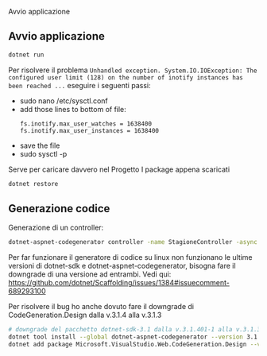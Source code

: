 Avvio applicazione

## Avvio applicazione

```bash
dotnet run
```

Per risolvere il problema `Unhandled exception. System.IO.IOException: The configured user limit (128) on the number of inotify instances has been reached ...` eseguire i seguenti passi:

 - sudo nano /etc/sysctl.conf
 - add those lines to bottom of file:
   ```
   fs.inotify.max_user_watches = 1638400
   fs.inotify.max_user_instances = 1638400
   ```
 - save the file
 - sudo sysctl -p


Serve per caricare davvero nel Progetto I package appena scaricati
```bash
dotnet restore
```

## Generazione codice

Generazione di un controller:

```bash
dotnet-aspnet-codegenerator controller -name StagioneController -async -api -m Stagione -dc StagioneContext -outDir Controllers
```

Per far funzionare il generatore di codice su linux non funzionano le ultime versioni di dotnet-sdk e dotnet-aspnet-codegenerator, bisogna fare il downgrade di una versione ad entrambi. Vedi qui: https://github.com/dotnet/Scaffolding/issues/1384#issuecomment-689293100


Per risolvere il bug ho anche dovuto fare il downgrade di CodeGeneration.Design dalla v.3.1.4 alla v.3.1.3
```bash
# downgrade del pacchetto dotnet-sdk-3.1 dalla v.3.1.401-1 alla v.3.1.302-1
dotnet tool install --global dotnet-aspnet-codegenerator --version 3.1.3
dotnet add package Microsoft.VisualStudio.Web.CodeGeneration.Design --version 3.1.3
```
